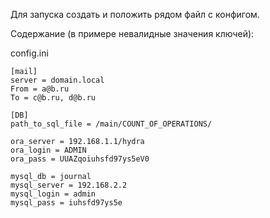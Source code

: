 Для запуска создать и положить рядом файл с конфигом.

Cодержание (в примере невалидные значения ключей):

config.ini

````
[mail]
server = domain.local
From = a@b.ru
To = c@b.ru, d@b.ru

[DB]
path_to_sql_file = /main/COUNT_OF_OPERATIONS/

ora_server = 192.168.1.1/hydra
ora_login = ADMIN
ora_pass = UUAZqoiuhsfd97ys5eV0

mysql_db = journal
mysql_server = 192.168.2.2
mysql_login = admin
mysql_pass = iuhsfd97ys5e
````
